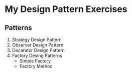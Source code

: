 # My Design Pattern Exercises

## Patterns

1. Strategy Design Pattern
2. Observer Design Pattern
3. Decarator Design Pattern
4. Factory Desing Patterns
    + Simple Factory
    + Factory Method